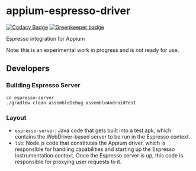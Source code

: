 # appium-espresso-driver

[![Codacy Badge](https://api.codacy.com/project/badge/Grade/a877b7395f2d475aa79c08daf665dc3c)](https://www.codacy.com/app/dpgraham/appium-espresso-driver?utm_source=github.com&amp;utm_medium=referral&amp;utm_content=appium/appium-espresso-driver&amp;utm_campaign=Badge_Grade) [![Greenkeeper badge](https://badges.greenkeeper.io/appium/appium-espresso-driver.svg)](https://greenkeeper.io/)

Espresso integration for Appium

Note: this is an experimental work in progress and is not ready for use.

## Developers

### Building Espresso Server

```
cd espresso-server
./gradlew clean assembleDebug assembleAndroidTest
```

### Layout

* `espresso-server`: Java code that gets built into a test apk, which contains the WebDriver-based server to be run in the Espresso context.
* `lib`: Node.js code that constitutes the Appium driver, which is responsible for handling capabilities and starting up the Espresso instrumentation context. Once the Espresso server is up, this code is responsible for proxying user requests to it.

